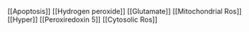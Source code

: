 [[Apoptosis]]
[[Hydrogen peroxide]]
[[Glutamate]]
[[Mitochondrial Ros]]
[[Hyper]]
[[Peroxiredoxin 5]]
[[Cytosolic Ros]]
